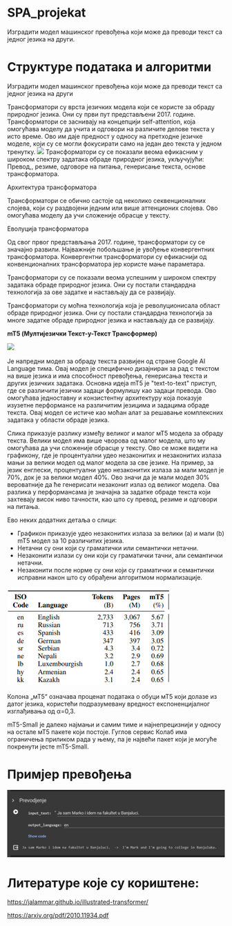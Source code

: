 # SPA_projekat
Изградити модел машинског превођења који може да преводи текст са једног језика на други.

# Структуре података и алгоритми 
Изградити модел машинског превођења који може да преводи текст са једног језика на други

Трансформатори су врста језичких модела који се користе за обраду природног језика. Они су први пут представљени 2017. године.
Трансформатори се заснивају на концепцији self-attention, која омогућава моделу да учита и одговори на различите делове текста у исто време. Ово им даје предност у односу на претходне језичке моделе, који су се могли фокусирати само на један део текста у једном тренутку.
![](Aspose.Words.7e044ac2-8f8c-42ae-b726-2733994c857d.001.png)
Трансформатори су се показали веома ефикасним у широком спектру задатака обраде природног језика, укључујући: Превод,, резиме, одговоре на питања, генерисање текста, основе трансформатора.

Архитектура трансформатора

Трансформатори се обично састоје од неколико секвенционалних слојева, који су раздвојени једним или више аттенционих слојева. Ово омогућава моделу да учи сложеније обрасце у тексту.

Еволуција трансформатора

Од свог првог представљања 2017. године, трансформатори су се значајно развили. Најважније побољшање је увођење конвергентних трансформатора. Конвергентни трансформатори су ефикаснији од конвенционалних трансформатора јер користе мање параметара.

Трансформатори су се показали веома успешним у широком спектру задатака обраде природног језика. Они су постали стандардна технологија за ове задатке и настављају да се развијају.

Трансформатори су моћна технологија која је револуционисала област обраде природног језика. Они су постали стандардна технологија за многе задатке обраде природног језика и настављају да се развијају.



**mT5 (Мултијезички Текст-у-Текст Трансформер)**

![](Aspose.Words.7e044ac2-8f8c-42ae-b726-2733994c857d.002.png)

Jе напредни модел за обраду текста развијен од стране Google AI Language тима. Овај модел је специфично дизајниран за рад с текстом на више језика и има способност превођења, генерисања текста и других језичких задатака. Основна идеја mT5 је "text-to-text" приступ, где се различити језички задаци формулишу као задаци превода. Ово омогућава једноставну и конзистентну архитектуру која показује изузетне перформансе на различитим језицима и задацима обраде текста. Овај модел се истиче као моћан алат за решавање комплексних задатака у области обраде језика.










Слика приказује разлику између великог и малог мТ5 модела за обраду текста. Велики модел има више чворова од малог модела, што му омогућава да учи сложеније обрасце у тексту. Ово се може видети на графикону, где је процентуални удео незаконитих и незаконитих излаза мањи за велики модел од малог модела за све језике.
На пример, за језик енглески, процентуални удео незаконитих излаза за мали модел је 70%, док је за велики модел 40%. Ово значи да је мали модел 30% вероватније да ће генерисати незаконит излаз од великог модела.
Ова разлика у перформансама је значајна за задатке обраде текста који захтевају висок ниво тачности, као што су превод, резиме и одговори на питања.

Ево неких додатних детаља о слици:

- Графикон приказује удео незаконитих излаза за велики (a) и мали (b) mT5 модел за 10 различитих језика.
- Нетачни су они који су граматички или семантички нетачни.
- Незаконити излази су они који су граматички тачни, али семантички нетачни.
- Незаконити после норме су они који су граматички и семантички исправни након што су обрађени алгоритмом нормализације.




![](Aspose.Words.7e044ac2-8f8c-42ae-b726-2733994c857d.003.png)







Колона „мТ5“ означава проценат података о обуци мТ5 који долазе из датог језика, користећи подразумевану вредност експоненцијалног изглађивања од α=0,3.

mT5-Small је далеко најмањи и самим тиме и  најнепрецизнији у односу на остале мТ5 пакете који постоје. Гуглов сервис Колаб има ограничења приликом рада у њему, па је највећи пакет који је могуће покренути јесте mT5-Small.

# Примјер превођења

![](Aspose.Words.7e044ac2-8f8c-42ae-b726-2733994c857d.004.png)



# Литературе које су кориштене:

<https://jalammar.github.io/illustrated-transformer/>

<https://arxiv.org/pdf/2010.11934.pdf>
